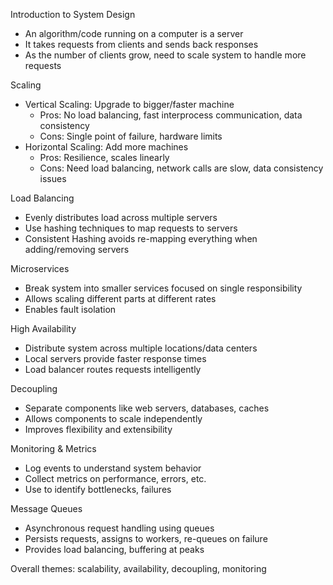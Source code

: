 
Introduction to System Design
- An algorithm/code running on a computer is a server
- It takes requests from clients and sends back responses
- As the number of clients grow, need to scale system to handle more requests

Scaling
- Vertical Scaling: Upgrade to bigger/faster machine
    - Pros: No load balancing, fast interprocess communication, data consistency
    - Cons: Single point of failure, hardware limits
- Horizontal Scaling: Add more machines  
    - Pros: Resilience, scales linearly
    - Cons: Need load balancing, network calls are slow, data consistency issues

Load Balancing
- Evenly distributes load across multiple servers
- Use hashing techniques to map requests to servers
- Consistent Hashing avoids re-mapping everything when adding/removing servers

Microservices
- Break system into smaller services focused on single responsibility  
- Allows scaling different parts at different rates
- Enables fault isolation

High Availability
- Distribute system across multiple locations/data centers
- Local servers provide faster response times
- Load balancer routes requests intelligently

Decoupling
- Separate components like web servers, databases, caches
- Allows components to scale independently  
- Improves flexibility and extensibility

Monitoring & Metrics
- Log events to understand system behavior
- Collect metrics on performance, errors, etc.
- Use to identify bottlenecks, failures

Message Queues
- Asynchronous request handling using queues
- Persists requests, assigns to workers, re-queues on failure
- Provides load balancing, buffering at peaks

Overall themes: scalability, availability, decoupling, monitoring
